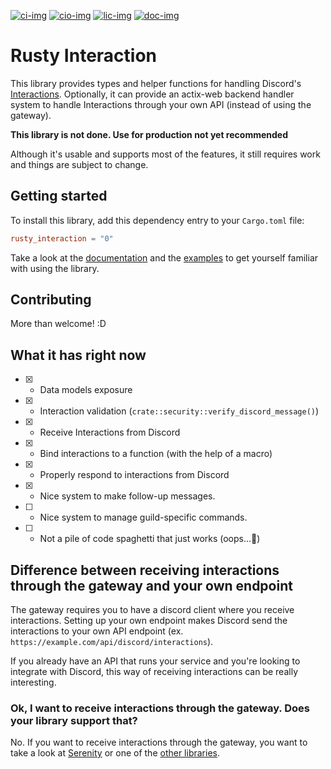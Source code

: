 [![ci-img]][ci-link] [![cio-img]][cio-link] [![lic-img]][lic-link] [![doc-img]][doc-link]

# Rusty Interaction
This library provides types and helper functions for handling Discord's [Interactions](https://discord.com/developers/docs/interactions/slash-commands). Optionally, it can provide an actix-web backend handler system to handle Interactions through your own API (instead of using the gateway).

**This library is not done. Use for production not yet recommended**

Although it's usable and supports most of the features, it still requires work and things are subject to change. 
## Getting started
To install this library, add this dependency entry to your `Cargo.toml` file:
```toml
rusty_interaction = "0"
```
Take a look at the [documentation](https://docs.rs/rusty_interaction) and the [examples](/examples) to get yourself familiar with using the library.
## Contributing
More than welcome! :D

## What it has right now
- [x] - Data models exposure
- [x] - Interaction validation (`crate::security::verify_discord_message()`)
- [x] - Receive Interactions from Discord
- [x] - Bind interactions to a function (with the help of a macro)
- [x] - Properly respond to interactions from Discord
- [x] - Nice system to make follow-up messages.
- [ ] - Nice system to manage guild-specific commands.
- [ ] - Not a pile of code spaghetti that just works (oops...👀)


## Difference between receiving interactions through the gateway and your own endpoint
The gateway requires you to have a discord client where you receive interactions. 
Setting up your own endpoint makes Discord send the interactions to your own API endpoint (ex. `https://example.com/api/discord/interactions`).

If you already have an API that runs your service and you're looking to integrate with Discord, this way of receiving interactions can be really interesting.

### Ok, I want to receive interactions through the gateway. Does your library support that?
No. If you want to receive interactions through the gateway, you want to take a look at [Serenity](https://github.com/serenity-rs/serenity) or one of the [other libraries](https://discord.com/developers/docs/topics/community-resources#libraries-discord-libraries).

[ci-link]: https://github.com/hugopilot/rusty-interaction/actions
[ci-img]: https://img.shields.io/github/workflow/status/hugopilot/rusty-interaction/RustCI?style=flat-square
[cio-link]: https://crates.io/crates/rusty_interaction
[cio-img]: https://img.shields.io/crates/v/rusty-interaction?style=flat-square
[lic-link]: /LICENSE
[lic-img]: https://img.shields.io/crates/l/rusty-interaction?style=flat-square
[doc-link]: https://docs.rs/rusty_interaction
[doc-img]: https://img.shields.io/docsrs/rusty_interaction/latest?style=flat-square
